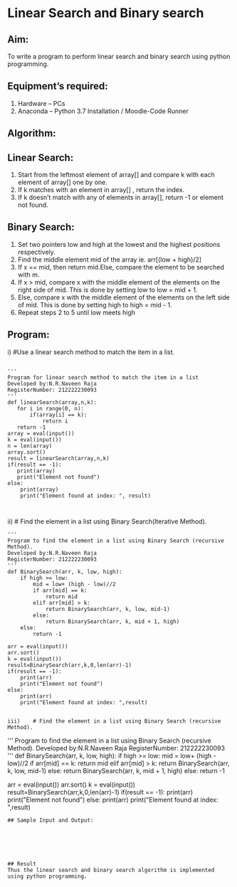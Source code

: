 # Linear Search and Binary search
## Aim:
To write a program to perform linear search and binary search using python programming.
## Equipment’s required:
1.	Hardware – PCs
2.	Anaconda – Python 3.7 Installation / Moodle-Code Runner
## Algorithm:
## Linear Search:
1.	Start from the leftmost element of array[] and compare k with each element of array[] one by one.
2.	If k matches with an element in array[] , return the index.
3.	If k doesn’t match with any of elements in array[], return -1 or element not found.
## Binary Search:
1.	Set two pointers low and high at the lowest and the highest positions respectively.
2.	Find the middle element mid of the array ie. arr[(low + high)/2]
3.	If x == mid, then return mid.Else, compare the element to be searched with m.
4.	If x > mid, compare x with the middle element of the elements on the right side of mid. This is done by setting low to low = mid + 1.
5.	Else, compare x with the middle element of the elements on the left side of mid. This is done by setting high to high = mid - 1.
6.	Repeat steps 2 to 5 until low meets high
## Program:
i)	#Use a linear search method to match the item in a list.
```

''' 
Program for linear search method to match the item in a list
Developed by:N.R.Naveen Raja
RegisterNumber: 212222230093
'''
def linearSearch(array,n,k):
   for i in range(0, n):
       if(array[i] == k):
           return i
   return -1      
array = eval(input())
k = eval(input())
n = len(array)
array.sort()
result = linearSearch(array,n,k)
if(result == -1):
   print(array)
   print("Element not found")
else:
    print(array)
    print("Element found at index: ", result)
   


```
ii)	# Find the element in a list using Binary Search(Iterative Method).
```
''' 
Program to find the element in a list using Binary Search (recursive Method).
Developed by:N.R.Naveen Raja
RegisterNumber: 212222230093
'''
def BinarySearch(arr, k, low, high):
    if high >= low:
        mid = low+ (high - low)//2
        if arr[mid] == k:
            return mid
        elif arr[mid] > k:
            return BinarySearch(arr, k, low, mid-1)
        else:
            return BinarySearch(arr, k, mid + 1, high)
    else:
        return -1
        
arr = eval(input())
arr.sort()
k = eval(input())
result=BinarySearch(arr,k,0,len(arr)-1)
if(result == -1):
    print(arr)
    print("Element not found")
else:
    print(arr)
    print("Element found at index: ",result)
       

iii)	# Find the element in a list using Binary Search (recursive Method).
```


''' 
Program to find the element in a list using Binary Search (recursive Method).
Developed by:N.R.Naveen Raja
RegisterNumber: 212222230093
'''
def BinarySearch(arr, k, low, high):
    if high >= low:
        mid = low+ (high - low)//2
        if arr[mid] == k:
            return mid
        elif arr[mid] > k:
            return BinarySearch(arr, k, low, mid-1)
        else:
            return BinarySearch(arr, k, mid + 1, high)
    else:
        return -1
        
arr = eval(input())
arr.sort()
k = eval(input())
result=BinarySearch(arr,k,0,len(arr)-1)
if(result == -1):
    print(arr)
    print("Element not found")
else:
    print(arr)
    print("Element found at index: ",result)
       


```
## Sample Input and Output:






## Result
Thus the linear search and binary search algorithm is implemented using python programming.
